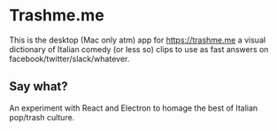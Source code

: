 # Trashme.me
This is the desktop (Mac only atm) app for https://trashme.me a visual dictionary of Italian comedy (or less so) clips to use as fast answers on facebook/twitter/slack/whatever.

## Say what?
An experiment with React and Electron to homage the best of Italian pop/trash culture.
